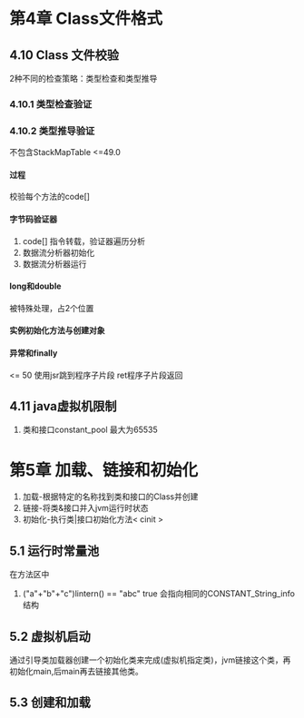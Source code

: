 # 第4章 Class文件格式

## 4.10 Class 文件校验
2种不同的检查策略：类型检查和类型推导
### 4.10.1 类型检查验证

### 4.10.2 类型推导验证

不包含StackMapTable <=49.0 

#### 过程
校验每个方法的code[]    

#### 字节码验证器
1. code[] 指令转载，验证器遍历分析
2. 数据流分析器初始化
3. 数据流分析器运行

#### long和double 
被特殊处理，占2个位置

#### 实例初始化方法与创建对象


#### 异常和finally

<= 50 使用jsr跳到程序子片段 ret程序子片段返回   



## 4.11 java虚拟机限制
1. 类和接口constant\_pool 最大为65535


# 第5章 加载、链接和初始化
1. 加载-根据特定的名称找到类和接口的Class并创建
2. 链接-将类&接口并入jvm运行时状态
3. 初始化-执行类|接口初始化方法< cinit > 

## 5.1 运行时常量池
在方法区中	
1. ("a"+"b"+"c")lintern() == "abc"  true  会指向相同的CONSTANT\_String\_info 结构


## 5.2 虚拟机启动
通过引导类加载器创建一个初始化类来完成(虚拟机指定类)，jvm链接这个类，再初始化main,后main再去链接其他类。


## 5.3 创建和加载


